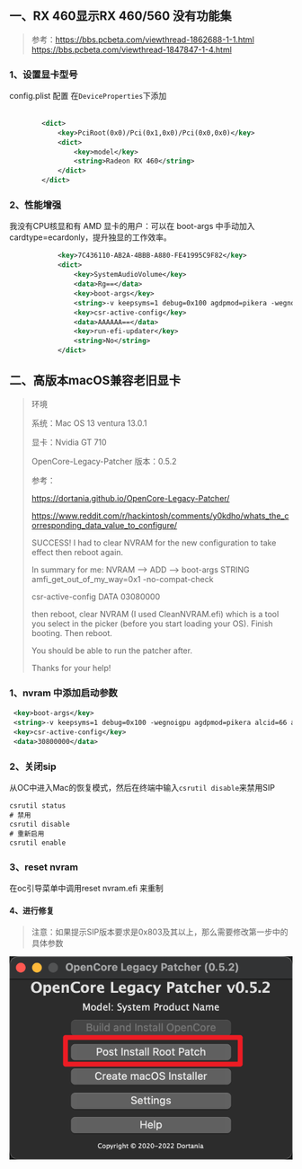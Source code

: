 ## 一、RX 460显示RX 460/560 没有功能集
> 参考：https://bbs.pcbeta.com/viewthread-1862688-1-1.html
>      https://bbs.pcbeta.com/viewthread-1847847-1-4.html
### 1、设置显卡型号
config.plist 配置
在`DeviceProperties`下添加
```xml

		<dict>
			<key>PciRoot(0x0)/Pci(0x1,0x0)/Pci(0x0,0x0)</key>
			<dict>
				<key>model</key>
				<string>Radeon RX 460</string>
			</dict>
		</dict>

```

### 2、性能增强
我没有CPU核显和有 AMD 显卡的用户：可以在 boot-args 中手动加入 cardtype=ecardonly，提升独显的工作效率。

```xml
			<key>7C436110-AB2A-4BBB-A880-FE41995C9F82</key>
			<dict>
				<key>SystemAudioVolume</key>
				<data>Rg==</data>
				<key>boot-args</key>
				<string>-v keepsyms=1 debug=0x100 agdpmod=pikera -wegnoigpu alcid=66  cardtype=ecardonly</string>
				<key>csr-active-config</key>
				<data>AAAAAA==</data>
				<key>run-efi-updater</key>
				<string>No</string>
			</dict>

```

## 二、高版本macOS兼容老旧显卡

> 环境
>
> 系统：Mac OS 13 ventura 13.0.1
>
> 显卡：Nvidia GT 710
>
> OpenCore-Legacy-Patcher 版本：0.5.2
>
> 参考：
>
> https://dortania.github.io/OpenCore-Legacy-Patcher/
>
> https://www.reddit.com/r/hackintosh/comments/y0kdho/whats_the_corresponding_data_value_to_configure/
>
> SUCCESS! I had to clear NVRAM for the new configuration to take effect then reboot again.
>
> In summary for me: NVRAM --> ADD --> boot-args STRING amfi_get_out_of_my_way=0x1 -no-compat-check
>
> csr-active-config DATA 03080000
>
> then reboot, clear NVRAM (I used CleanNVRAM.efi) which is a tool you select in the picker (before you start loading your OS). Finish booting. Then reboot.
>
> You should be able to run the patcher after.
>
> Thanks for your help!

### 1、nvram 中添加启动参数

```xml
 <key>boot-args</key>
 <string>-v keepsyms=1 debug=0x100 -wegnoigpu agdpmod=pikera alcid=66 amfi_get_out_of_my_way=0x1 -no-compat-check</string>
 <key>csr-active-config</key>
 <data>30800000</data>
```

### 2、关闭sip

从OC中进入Mac的恢复模式，然后在终端中输入`csrutil disable`来禁用SIP

```shell
csrutil status
# 禁用
csrutil disable
# 重新启用
csrutil enable
```

### 3、reset nvram

在oc引导菜单中调用reset nvram.efi 来重制

#### 4、进行修复

> 注意：如果提示SIP版本要求是0x803及其以上，那么需要修改第一步中的具体参数

![Snipaste_2022-12-15_14-30-30](./imgs/Snipaste_2022-12-15_14-30-30.png)